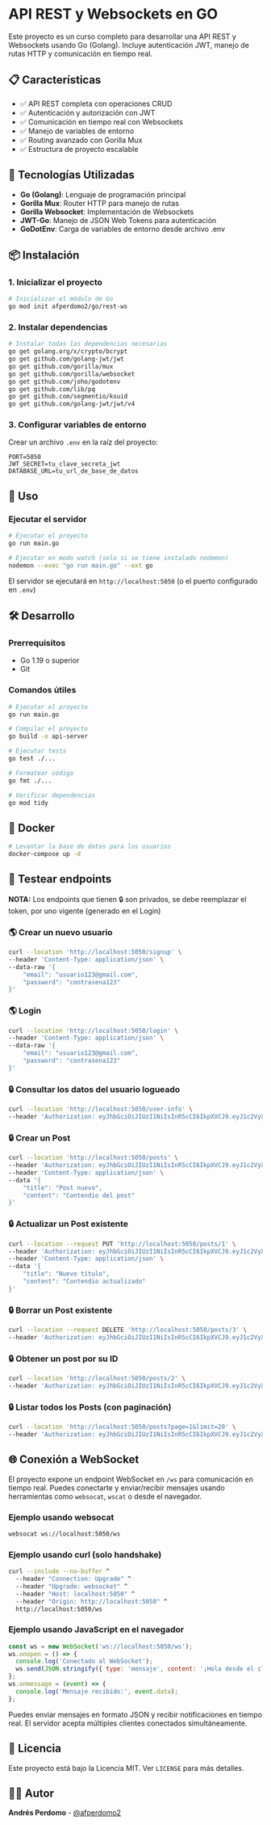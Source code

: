 # API REST y Websockets en GO

Este proyecto es un curso completo para desarrollar una API REST y Websockets usando Go (Golang). Incluye autenticación JWT, manejo de rutas HTTP y comunicación en tiempo real.

## 📋 Características

- ✅ API REST completa con operaciones CRUD
- ✅ Autenticación y autorización con JWT
- ✅ Comunicación en tiempo real con Websockets
- ✅ Manejo de variables de entorno
- ✅ Routing avanzado con Gorilla Mux
- ✅ Estructura de proyecto escalable

## 🚀 Tecnologías Utilizadas

- **Go (Golang)**: Lenguaje de programación principal
- **Gorilla Mux**: Router HTTP para manejo de rutas
- **Gorilla Websocket**: Implementación de Websockets
- **JWT-Go**: Manejo de JSON Web Tokens para autenticación
- **GoDotEnv**: Carga de variables de entorno desde archivo .env

## 📦 Instalación

### 1. Inicializar el proyecto

```sh
# Inicializar el módulo de Go
go mod init afperdomo2/go/rest-ws
```

### 2. Instalar dependencias

```sh
# Instalar todas las dependencias necesarias
go get golang.org/x/crypto/bcrypt
go get github.com/golang-jwt/jwt
go get github.com/gorilla/mux
go get github.com/gorilla/websocket
go get github.com/joho/godotenv
go get github.com/lib/pq
go get github.com/segmentio/ksuid
go get github.com/golang-jwt/jwt/v4
```

### 3. Configurar variables de entorno

Crear un archivo `.env` en la raíz del proyecto:

```env
PORT=5050
JWT_SECRET=tu_clave_secreta_jwt
DATABASE_URL=tu_url_de_base_de_datos
```

## 🔧 Uso

### Ejecutar el servidor

```sh
# Ejecutar el proyecto
go run main.go

# Ejecutar en modo watch (solo si se tiene instalado nodemon)
nodemon --exec "go run main.go" --ext go
```

El servidor se ejecutará en `http://localhost:5050` (o el puerto configurado en `.env`)

## 🛠️ Desarrollo

### Prerrequisitos

- Go 1.19 o superior
- Git

### Comandos útiles

```sh
# Ejecutar el proyecto
go run main.go

# Compilar el proyecto
go build -o api-server

# Ejecutar tests
go test ./...

# Formatear código
go fmt ./...

# Verificar dependencias
go mod tidy
```

## 🐳 Docker

```sh
# Levantar la base de datos para los usuarios
docker-compose up -d
```

## 🔎 Testear endpoints

**NOTA:** Los endpoints que tienen 🔒 son privados, se debe reemplazar el token, por uno vigente (generado en el Login)

### 🌎 Crear un nuevo usuario

```sh
curl --location 'http://localhost:5050/signup' \
--header 'Content-Type: application/json' \
--data-raw '{
    "email": "usuario123@gmail.com",
    "password": "contrasena123"
}'
```

### 🌎 Login

```sh
curl --location 'http://localhost:5050/login' \
--header 'Content-Type: application/json' \
--data-raw '{
    "email": "usuario123@gmail.com",
    "password": "contrasena123"
}'
```

### 🔒 Consultar los datos del usuario logueado

```sh
curl --location 'http://localhost:5050/user-info' \
--header 'Authorization: eyJhbGciOiJIUzI1NiIsInR5cCI6IkpXVCJ9.eyJ1c2VyX2lkIjoyLCJleHAiOjE3NTMwNzM5NDd9.1a8kPMPdMR-EZ_p7e0ZwPV-sr3wkzJa1Qp_8fmFFp4E'
```

### 🔒 Crear un Post

```sh
curl --location 'http://localhost:5050/posts' \
--header 'Authorization: eyJhbGciOiJIUzI1NiIsInR5cCI6IkpXVCJ9.eyJ1c2VyX2lkIjoxLCJleHAiOjE3NTMwNzAyMzV9.EBjG2RFIFX7KTKhAuruW3qEPWMmSv8sK_X9FjqFjoyo' \
--header 'Content-Type: application/json' \
--data '{
    "title": "Post nuevo",
    "content": "Contendio del post"
}'
```

### 🔒 Actualizar un Post existente

```sh
curl --location --request PUT 'http://localhost:5050/posts/1' \
--header 'Authorization: eyJhbGciOiJIUzI1NiIsInR5cCI6IkpXVCJ9.eyJ1c2VyX2lkIjoxLCJleHAiOjE3NTMwNzAyMzV9.EBjG2RFIFX7KTKhAuruW3qEPWMmSv8sK_X9FjqFjoyo' \
--header 'Content-Type: application/json' \
--data '{
    "title": "Nuevo título",
    "content": "Contendio actualizado"
}'
```

### 🔒 Borrar un Post existente

```sh
curl --location --request DELETE 'http://localhost:5050/posts/3' \
--header 'Authorization: eyJhbGciOiJIUzI1NiIsInR5cCI6IkpXVCJ9.eyJ1c2VyX2lkIjoxLCJleHAiOjE3NTMwNzAyMzV9.EBjG2RFIFX7KTKhAuruW3qEPWMmSv8sK_X9FjqFjoyo'
```

### 🔒 Obtener un post por su ID

```sh
curl --location 'http://localhost:5050/posts/2' \
--header 'Authorization: eyJhbGciOiJIUzI1NiIsInR5cCI6IkpXVCJ9.eyJ1c2VyX2lkIjoxMSwiZXhwIjoxNzUyOTg4MTU2fQ.QJEF2p18MeoALOxCAjQLKvz5xadIH9T-TC_ZaEvt2sY'
```

### 🔒 Listar todos los Posts (con paginación)

```sh
curl --location 'http://localhost:5050/posts?page=1&limit=20' \
--header 'Authorization: eyJhbGciOiJIUzI1NiIsInR5cCI6IkpXVCJ9.eyJ1c2VyX2lkIjoyLCJleHAiOjE3NTMyNDI3MDd9.Vkni6WtKJz9-f1oFw9f9a3_d872IuoN6gbtGj_aUQ5o'
```

## 🌐 Conexión a WebSocket

El proyecto expone un endpoint WebSocket en `/ws` para comunicación en tiempo real. Puedes conectarte y enviar/recibir mensajes usando herramientas como `websocat`, `wscat` o desde el navegador.

### Ejemplo usando websocat

```sh
websocat ws://localhost:5050/ws
```

### Ejemplo usando curl (solo handshake)

```sh
curl --include --no-buffer ^
  --header "Connection: Upgrade" ^
  --header "Upgrade: websocket" ^
  --header "Host: localhost:5050" ^
  --header "Origin: http://localhost:5050" ^
  http://localhost:5050/ws
```

### Ejemplo usando JavaScript en el navegador

```js
const ws = new WebSocket('ws://localhost:5050/ws');
ws.onopen = () => {
  console.log('Conectado al WebSocket');
  ws.send(JSON.stringify({ type: 'mensaje', content: '¡Hola desde el cliente!' }));
};
ws.onmessage = (event) => {
  console.log('Mensaje recibido:', event.data);
};
```

Puedes enviar mensajes en formato JSON y recibir notificaciones en tiempo real. El servidor acepta múltiples clientes conectados simultáneamente.

## 📄 Licencia

Este proyecto está bajo la Licencia MIT. Ver `LICENSE` para más detalles.

## 👨‍💻 Autor

**Andrés Perdomo** - [@afperdomo2](https://github.com/afperdomo2)
